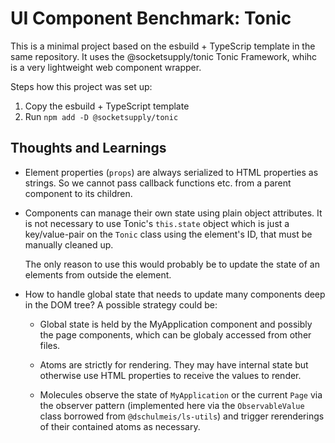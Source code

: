 UI Component Benchmark: Tonic
=============================

This is a minimal project based on the esbuild + TypeScrip template in the same
repository. It uses the @socketsupply/tonic Tonic Framework, whihc is a very
lightweight web component wrapper.

Steps how this project was set up:

1. Copy the esbuild + TypeScript template
2. Run `npm add -D @socketsupply/tonic`

Thoughts and Learnings
----------------------

* Element properties (`props`) are always serialized to HTML properties as strings.
  So we cannot pass callback functions etc. from a parent component to its children.

* Components can manage their own state using plain object attributes. It is not
  necessary to use Tonic's `this.state` object which is just a key/value-pair on
  the `Tonic` class using the element's ID, that must be manually cleaned up.

  The only reason to use this would probably be to update the state of an elements
  from outside the element.

* How to handle global state that needs to update many components deep in the DOM tree?
  A possible strategy could be:

    * Global state is held by the MyApplication component and possibly the page components,
      which can be globaly accessed from other files.

    * Atoms are strictly for rendering. They may have internal state but otherwise use
      HTML properties to receive the values to render.
    
    * Molecules observe the state of `MyApplication` or the current `Page` via the observer
      pattern (implemented here via the `ObservableValue` class borrowed from `@dschulmeis/ls-utils`)
      and trigger rerenderings of their contained atoms as necessary.
